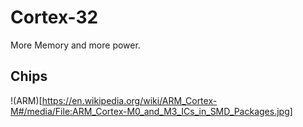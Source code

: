 # Cortex-32
More Memory and more power.

## Chips ##
!(ARM)[https://en.wikipedia.org/wiki/ARM_Cortex-M#/media/File:ARM_Cortex-M0_and_M3_ICs_in_SMD_Packages.jpg]

